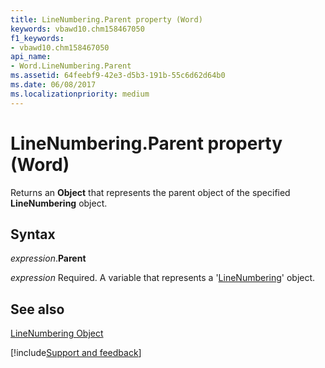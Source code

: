 ```yaml
---
title: LineNumbering.Parent property (Word)
keywords: vbawd10.chm158467050
f1_keywords:
- vbawd10.chm158467050
api_name:
- Word.LineNumbering.Parent
ms.assetid: 64feebf9-42e3-d5b3-191b-55c6d62d64b0
ms.date: 06/08/2017
ms.localizationpriority: medium
---
```



# LineNumbering.Parent property (Word)

Returns an **Object** that represents the parent object of the specified **LineNumbering** object.


## Syntax

_expression_.**Parent**

_expression_ Required. A variable that represents a '[LineNumbering](Word.LineNumbering.md)' object.


## See also


[LineNumbering Object](Word.LineNumbering.md)

[!include[Support and feedback](~/includes/feedback-boilerplate.md)]